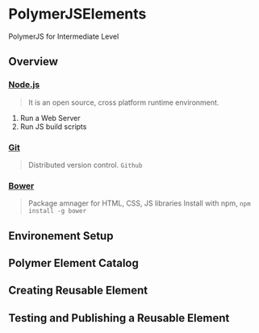 # PolymerJSElements
PolymerJS for Intermediate Level


## Overview
### [Node.js](https://nodejs.org/en/)
> It is an open source, cross platform runtime environment.
 1. Run a Web Server
 2. Run JS build scripts

### [Git](https://git-scm.com/)
> Distributed version control. `Github`

### [Bower](https://bower.io/)
> Package amnager for HTML, CSS, JS libraries
> Install with npm, `npm install -g bower`


## Environement Setup
## Polymer Element Catalog
## Creating Reusable Element
## Testing and Publishing a Reusable Element
